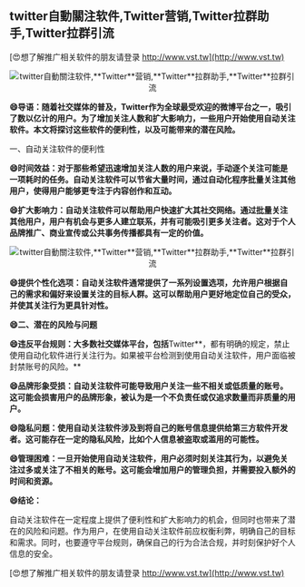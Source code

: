 ## **twitter自動關注软件,**Twitter**营销,**Twitter**拉群助手,**Twitter**拉群引流**

[😍想了解推广相关软件的朋友请登录 http://www.vst.tw](http://www.vst.tw)

 <center><img src="https://vst.tw/MP4/tuiguang/png/0.png" alt="twitter自動關注软件,**Twitter**营销,**Twitter**拉群助手,**Twitter**拉群引流"></center>

**😄导语：随着社交媒体的普及，**Twitter**作为全球最受欢迎的微博平台之一，吸引了数以亿计的用户。为了增加关注人数和扩大影响力，一些用户开始使用自动关注软件。本文将探讨这些软件的便利性，以及可能带来的潜在风险。**

一、自动关注软件的便利性

**😄时间效益：对于那些希望迅速增加关注人数的用户来说，手动逐个关注可能是一项耗时的任务。自动关注软件可以节省大量时间，通过自动化程序批量关注其他用户，使得用户能够更专注于内容创作和互动。**

**😄扩大影响力：自动关注软件可以帮助用户快速扩大其社交网络。通过批量关注其他用户，用户有机会与更多人建立联系，并有可能吸引更多关注者。这对于个人品牌推广、商业宣传或公共事务传播都具有一定的价值。**

 <center><img src="https://vst.tw/MP4/tuiguang/png/0.png" alt="twitter自動關注软件,**Twitter**营销,**Twitter**拉群助手,**Twitter**拉群引流"></center>

**😄提供个性化选项：自动关注软件通常提供了一系列设置选项，允许用户根据自己的需求和偏好来设置关注的目标人群。这可以帮助用户更好地定位自己的受众，并使其关注行为更具针对性。**

**😄二、潜在的风险与问题**

**😄违反平台规则：大多数社交媒体平台，包括**Twitter**，都有明确的规定，禁止使用自动化软件进行关注行为。如果被平台检测到使用自动关注软件，用户面临被封禁账号的风险。**

**😄品牌形象受损：自动关注软件可能导致用户关注一些不相关或低质量的账号。这可能会损害用户的品牌形象，被认为是一个不负责任或仅追求数量而非质量的用户。**

**😄隐私问题：使用自动关注软件涉及到将自己的账号信息提供给第三方软件开发者。这可能存在一定的隐私风险，比如个人信息被盗取或滥用的可能性。**

**😄管理困难：一旦开始使用自动关注软件，用户必须时刻关注其行为，以避免关注过多或关注了不相关的账号。这可能会增加用户的管理负担，并需要投入额外的时间和资源。**

**😄结论：**

自动关注软件在一定程度上提供了便利性和扩大影响力的机会，但同时也带来了潜在的风险和问题。作为用户，在使用自动关注软件前应权衡利弊，明确自己的目标和需求。同时，也要遵守平台规则，确保自己的行为合法合规，并时刻保护好个人信息的安全。

[😍想了解推广相关软件的朋友请登录 http://www.vst.tw](http://www.vst.tw)



